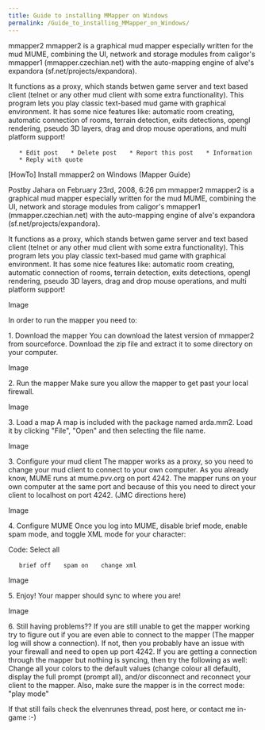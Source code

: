 ```yaml
---
title: Guide to installing MMapper on Windows
permalink: /Guide_to_installing_MMapper_on_Windows/
---
```


mmapper2 mmapper2 is a graphical mud mapper especially written for the
mud MUME, combining the UI, network and storage modules from caligor's
mmapper1 (mmapper.czechian.net) with the auto-mapping engine of alve's
expandora (sf.net/projects/expandora).

It functions as a proxy, which stands betwen game server and text based
client (telnet or any other mud client with some extra functionality).
This program lets you play classic text-based mud game with graphical
environment. It has some nice features like: automatic room creating,
automatic connection of rooms, terrain detection, exits detections,
opengl rendering, pseudo 3D layers, drag and drop mouse operations, and
multi platform support!

`   * Edit post`
`   * Delete post`
`   * Report this post`
`   * Information`
`   * Reply with quote`

\[HowTo\] Install mmapper2 on Windows (Mapper Guide)

Postby Jahara on February 23rd, 2008, 6:26 pm mmapper2 mmapper2 is a
graphical mud mapper especially written for the mud MUME, combining the
UI, network and storage modules from caligor's mmapper1
(mmapper.czechian.net) with the auto-mapping engine of alve's expandora
(sf.net/projects/expandora).

It functions as a proxy, which stands betwen game server and text based
client (telnet or any other mud client with some extra functionality).
This program lets you play classic text-based mud game with graphical
environment. It has some nice features like: automatic room creating,
automatic connection of rooms, terrain detection, exits detections,
opengl rendering, pseudo 3D layers, drag and drop mouse operations, and
multi platform support!

Image

In order to run the mapper you need to:

1\. Download the mapper You can download the latest version of mmapper2
from sourceforce. Download the zip file and extract it to some directory
on your computer.

Image

2\. Run the mapper Make sure you allow the mapper to get past your local
firewall.

Image

3\. Load a map A map is included with the package named arda.mm2. Load
it by clicking "File", "Open" and then selecting the file name.

Image

3\. Configure your mud client The mapper works as a proxy, so you need
to change your mud client to connect to your own computer. As you
already know, MUME runs at mume.pvv.org on port 4242. The mapper runs on
your own computer at the same port and because of this you need to
direct your client to localhost on port 4242. (JMC directions here)

Image

4\. Configure MUME Once you log into MUME, disable brief mode, enable
spam mode, and toggle XML mode for your character:

Code: Select all

`   brief off`
`   spam on`
`   change xml`

Image

5\. Enjoy! Your mapper should sync to where you are!

Image

6\. Still having problems?? If you are still unable to get the mapper
working try to figure out if you are even able to connect to the mapper
(The mapper log will show a connection). If not, then you probably have
an issue with your firewall and need to open up port 4242. If you are
getting a connection through the mapper but nothing is syncing, then try
the following as well: Change all your colors to the default values
(change colour all default), display the full prompt (prompt all),
and/or disconnect and reconnect your client to the mapper. Also, make
sure the mapper is in the correct mode: "play mode"

If that still fails check the elvenrunes thread, post here, or contact
me in-game :-)